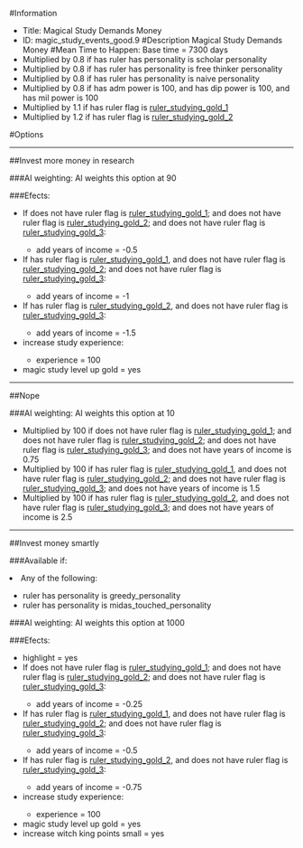 #Information
 - Title: Magical Study Demands Money
 - ID: magic_study_events_good.9
#Description
Magical Study Demands Money
#Mean Time to Happen:
Base time = 7300 days
 - Multiplied by 0.8 if has ruler has personality is scholar personality
 - Multiplied by 0.8 if has ruler has personality is free thinker personality
 - Multiplied by 0.8 if has ruler has personality is naive personality
 - Multiplied by 0.8 if has adm power is 100, and has dip power is 100, and has mil power is 100
 - Multiplied by 1.1 if has ruler flag is [ruler_studying_gold_1](../flags/ruler_studying_gold_1.md)
 - Multiplied by 1.2 if has ruler flag is [ruler_studying_gold_2](../flags/ruler_studying_gold_2.md)

#Options

___
##Invest more money in research

###AI weighting:
AI weights this option at 90


###Efects:<ul><li>If does not have ruler flag is [ruler_studying_gold_1](../flags/ruler_studying_gold_1.md); and does not have ruler flag is [ruler_studying_gold_2](../flags/ruler_studying_gold_2.md); and does not have ruler flag is [ruler_studying_gold_3](../flags/ruler_studying_gold_3.md):</li><ul><li>add years of income = -0.5</li></ul><li>If has ruler flag is [ruler_studying_gold_1](../flags/ruler_studying_gold_1.md), and does not have ruler flag is [ruler_studying_gold_2](../flags/ruler_studying_gold_2.md); and does not have ruler flag is [ruler_studying_gold_3](../flags/ruler_studying_gold_3.md):</li><ul><li>add years of income = -1</li></ul><li>If has ruler flag is [ruler_studying_gold_2](../flags/ruler_studying_gold_2.md), and does not have ruler flag is [ruler_studying_gold_3](../flags/ruler_studying_gold_3.md):</li><ul><li>add years of income = -1.5</li></ul><li>increase study experience:</li><ul><li>experience = 100</li></ul><li>magic study level up gold = yes</li></ul>

___
##Nope

###AI weighting:
AI weights this option at 10
 - Multiplied by 100 if does not have ruler flag is [ruler_studying_gold_1](../flags/ruler_studying_gold_1.md); and does not have ruler flag is [ruler_studying_gold_2](../flags/ruler_studying_gold_2.md); and does not have ruler flag is [ruler_studying_gold_3](../flags/ruler_studying_gold_3.md); and does not have years of income is 0.75
 - Multiplied by 100 if has ruler flag is [ruler_studying_gold_1](../flags/ruler_studying_gold_1.md), and does not have ruler flag is [ruler_studying_gold_2](../flags/ruler_studying_gold_2.md); and does not have ruler flag is [ruler_studying_gold_3](../flags/ruler_studying_gold_3.md); and does not have years of income is 1.5
 - Multiplied by 100 if has ruler flag is [ruler_studying_gold_2](../flags/ruler_studying_gold_2.md), and does not have ruler flag is [ruler_studying_gold_3](../flags/ruler_studying_gold_3.md); and does not have years of income is 2.5


___
##Invest money smartly

###Available if:
<li>Any of the following:</li><ul><li>ruler has personality is greedy_personality</li><li>ruler has personality  is midas_touched_personality</li></ul>

###AI weighting:
AI weights this option at 1000


###Efects:<ul><li>highlight = yes</li><li>If does not have ruler flag is [ruler_studying_gold_1](../flags/ruler_studying_gold_1.md); and does not have ruler flag is [ruler_studying_gold_2](../flags/ruler_studying_gold_2.md); and does not have ruler flag is [ruler_studying_gold_3](../flags/ruler_studying_gold_3.md):</li><ul><li>add years of income = -0.25</li></ul><li>If has ruler flag is [ruler_studying_gold_1](../flags/ruler_studying_gold_1.md), and does not have ruler flag is [ruler_studying_gold_2](../flags/ruler_studying_gold_2.md); and does not have ruler flag is [ruler_studying_gold_3](../flags/ruler_studying_gold_3.md):</li><ul><li>add years of income = -0.5</li></ul><li>If has ruler flag is [ruler_studying_gold_2](../flags/ruler_studying_gold_2.md), and does not have ruler flag is [ruler_studying_gold_3](../flags/ruler_studying_gold_3.md):</li><ul><li>add years of income = -0.75</li></ul><li>increase study experience:</li><ul><li>experience = 100</li></ul><li>magic study level up gold = yes</li><li>increase witch king points small = yes</li></ul>
